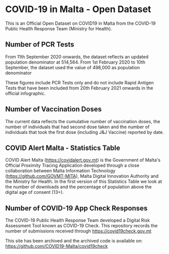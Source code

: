 # COVID-19 in Malta - Open Dataset

This is an Official Open Dataset on COVID19 in Malta from the COVID-19 Public Health Response Team (Ministry for Health).

## Number of PCR Tests

From 11th September 2020 onwards, the dataset reflects an updated population denominator at 514,564. From 1st February 2020 to 10th September, the dataset used the value of 498,000 as population denominator

These figures include PCR Tests only and do not include Rapid Antigen Tests that have been included from 20th February 2021 onwards in the official infographic.

## Number of Vaccination Doses

The current data reflects the cumulative number of vaccination doses, the number of individuals that had second dose taken and the number of individuals that took the first dose (including J&J Vaccine) reported by date.

## COVID Alert Malta - Statistics Table

COVID Alert Malta (https://covidalert.gov.mt) is the Government of Malta's Official Proximity Tracing Application developed through a close collaboration between Malta Information Technology (https://github.com/GOVMT-MITA), Malta Digital Innovation Authority and the Ministry for Health. In the first version of this Statistics Table we look at the number of downloads and the percentage of population above the digital age of consent (13+).

## Number of COVID-19 App Check Responses

The COVID-19 Public Health Response Team developed a Digital Risk Assessment Tool known as COVID-19 Check. This repository records the number of submissions received through https://covid19check.gov.mt

This site has been archived and the archived code is available on: https://github.com/COVID19-Malta/covid19check


